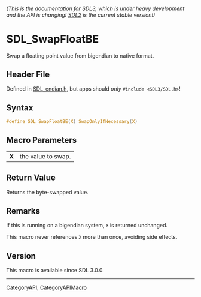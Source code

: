 ###### (This is the documentation for SDL3, which is under heavy development and the API is changing! [SDL2](https://wiki.libsdl.org/SDL2/) is the current stable version!)
# SDL_SwapFloatBE

Swap a floating point value from bigendian to native format.

## Header File

Defined in [SDL_endian.h](https://github.com/libsdl-org/SDL/blob/main/include/SDL3/SDL_endian.h), but apps should _only_ `#include <SDL3/SDL.h>`!

## Syntax

```c
#define SDL_SwapFloatBE(X) SwapOnlyIfNecessary(X)
```

## Macro Parameters

|           |                    |
| --------- | ------------------ |
| **X**     | the value to swap. |

## Return Value

Returns the byte-swapped value.

## Remarks

If this is running on a bigendian system, `X` is returned unchanged.

This macro never references `X` more than once, avoiding side effects.

## Version

This macro is available since SDL 3.0.0.

----
[CategoryAPI](CategoryAPI), [CategoryAPIMacro](CategoryAPIMacro)

